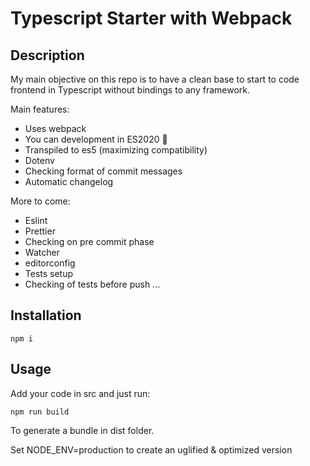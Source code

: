 # Typescript Starter with Webpack

## Description

My main objective on this repo is to have a clean base to start to code frontend in Typescript without bindings to any framework.

Main features:

- Uses webpack
- You can development in ES2020 :tada:
- Transpiled to es5 (maximizing compatibility)
- Dotenv
- Checking format of commit messages
- Automatic changelog

More to come:

- Eslint
- Prettier
- Checking on pre commit phase
- Watcher
- editorconfig
- Tests setup
- Checking of tests before push
...

## Installation

```
npm i
```

## Usage

Add your code in src and just run:

```
npm run build
```
To generate a bundle in dist folder.

Set NODE_ENV=production to create an uglified & optimized version
